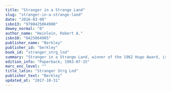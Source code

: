 ```yaml
---
title: "Stranger in a Strange Land"
slug: "stranger-in-a-strange-land"
date: "2016-03-08"
isbn13: "9780425064900"
dewey_normal: "0"
author_name: "Heinlein, Robert A."
isbn10: "0425064905"
publisher_name: "Berkley"
publisher_id: "berkley"
book_id: "stranger_strg_lnd"
summary: "Stranger in a Strange Land, winner of the 1962 Hugo Award, is the story of Valentine Michael Smith, born during, and the only survivor of, the first manned mission to Mars. Michael is raised by Martians, and he arrives on Earth as a true innocent: he has never seen a woman and has no knowledge of Earth's cultures or religions. But he brings turmoil with him, as he is the legal heir to an enormous financial empire, not to mention de facto owner of the planet Mars. With the irascible popular author Jubal Harshaw to protect him, Michael explores human morality and the meanings of love. He founds his own church, preaching free love and disseminating the psychic talents taught him by the Martians. Ultimately, he confronts the fate reserved for all messiahs. The impact of Stranger in a Strange Land was considerable, leading many children of the 60's to set up households based on Michael's water-brother nests. Heinlein loved to pontificate through the mouths of his characters, so modern readers must be willing to overlook the occasional sour note (Nine times out of ten, if a girl gets raped, it's partly her fault.). That aside, Stranger in a Strange Land is one of the master's best entertainments, provocative as he always loved to be. Can you grok it? --Brooks Peck"
edition_info: "Paperback; 1983-07-15"
marc_enc_level: ""
title_latin: "Stranger Strg Lnd"
publisher_text: "Berkley"
updated_at: "2017-10-31"
---
```


